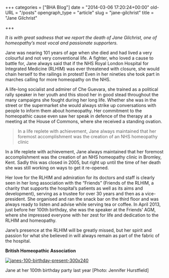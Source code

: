+++
categories = ["BHA Blog"]
date = "2014-03-06 17:20:24+00:00"
old-URL = "/posts"
opengraph_type = "article"
slug = "jane-gilchrist"
title = "Jane Gilchrist"

+++

_It is with great sadness that we report the death of Jane Gilchrist, one of homeopathy’s most vocal and passionate supporters._

Jane was nearing 101 years of age when she died and had lived a very colourful and not very conventional life. A fighter, who loved a cause to battle for, Jane always said that if the NHS Royal London Hospital for Integrated Medicine (RLHIM) was ever threatened with closure, she would chain herself to the railings in protest! Even in her nineties she took part in marches calling for more homeopathy on the NHS.

A life-long socialist and admirer of Che Guevara, she trained as a political rally speaker in her youth and this stood her in good stead throughout the many campaigns she fought during her long life. Whether she was in the street or the supermarket she would always strike up conversations with people to inform them about homeopathy. Her commitment to the homeopathic cause even saw her speak in defence of the therapy at a meeting at the House of Commons, where she received a standing ovation.

<blockquote>In a life replete with achievement, Jane always maintained that her foremost accomplishment was the creation of an NHS homeopathy clinic</blockquote>

In a life replete with achievement, Jane always maintained that her foremost accomplishment was the creation of an NHS homeopathy clinic in Bromley, Kent. Sadly this was closed in 2005, but right up until the time of her death she was still working on ways to get it re-opened.

Her love for the RLHIM and admiration for its doctors and staff is clearly seen in her long association with the “Friends” (Friends of the RLHIM, a charity that supports the hospital’s patients as well as its aims and development), serving as a trustee for over 30 years and then as a vice-president. She organised and ran the snack bar on the third floor and was always ready to listen and advise while serving tea or coffee. In April 2013, just before her 100th birthday, she was the speaker at the Friends’ AGM, where she impressed everyone with her zest for life and dedication to the RLHIM and homeopathy.

Jane’s presence at the RLHIM will be greatly missed, but her spirit and passion for what she believed in will always remain as part of the fabric of the hospital.

**British Homeopathic Association**

[![janes-100-birthday-present-300x240](https://res.cloudinary.com/homeopathyuk/v1557403245/bha/Janes-100-birthday-present-300x240-1-300x240.jpg)](https://res.cloudinary.com/homeopathyuk/v1557403245/bha/Janes-100-birthday-present-300x240-1.jpg)

Jane at her 100th birthday party last year
[Photo: Jennifer Hurstfield]
